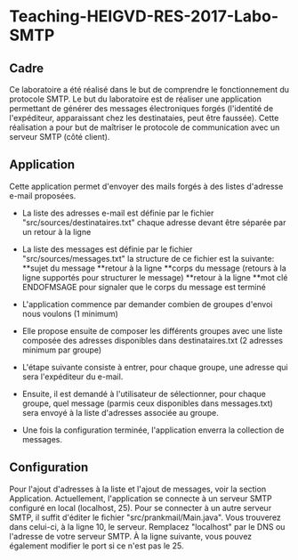 # Teaching-HEIGVD-RES-2017-Labo-SMTP

## Cadre

Ce laboratoire a été réalisé dans le but de comprendre le fonctionnement du protocole SMTP. Le but du laboratoire est de réaliser une application permettant de générer des messages électroniques forgés (l'identité de l'expéditeur, apparaissant chez les destinataies, peut être faussée). Cette réalisation a pour but de maîtriser le protocole de communication avec un serveur SMTP (côté client).

## Application

Cette application permet d'envoyer des mails forgés à des listes d'adresse e-mail proposées.

* La liste des adresses e-mail est définie par le fichier "src/sources/destinataires.txt" chaque adresse devant être séparée par un retour à la ligne

* La liste des messages est définie par le fichier "src/sources/messages.txt" la structure de ce fichier est la suivante: **sujet du message **retour à la ligne **corps du message (retours à la ligne supportés pour structurer le message) **retour à la ligne **mot clé ENDOFMSAGE pour signaler que le corps du message est terminé

* L'application commence par demander combien de groupes d'envoi nous voulons (1 minimum)

* Elle propose ensuite de composer les différents groupes avec une liste composée des adresses disponibles dans destinataires.txt (2 adresses minimum par groupe)

* L'étape suivante consiste à entrer, pour chaque groupe, une adresse qui sera l'expéditeur du e-mail.

* Ensuite, il est demandé à l'utilisateur de sélectionner, pour chaque groupe, quel message (parmis ceux disponibles dans messages.txt) sera envoyé à la liste d'adresses associée au groupe.

* Une fois la configuration terminée, l'application enverra la collection de messages.

## Configuration

Pour l'ajout d'adresses à la liste et l'ajout de messages, voir la section Application. Actuellement, l'application se connecte à un serveur SMTP configuré en local (localhost, 25). Pour se connecter à un autre serveur SMTP, il suffit d'éditer le fichier "src/prankmail/Main.java". Vous trouverez dans celui-ci, à la ligne 10, le serveur. Remplacez "localhost" par le DNS ou l'adresse de votre serveur SMTP. À la ligne suivante, vous pouvez également modifier le port si ce n'est pas le 25.








